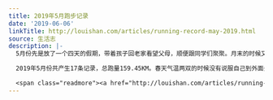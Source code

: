 ```yaml
---
title: 2019年5月跑步记录
date: '2019-06-06'
linkTitle: http://louishan.com/articles/running-record-may-2019.html
source: 生活志
description: |-
  5月份先是放了一个四天的假期，带着孩子回老家看望父母，顺便跟同学们聚聚。月末的时候又晚节不保，不知道是不是因为吹空调的原因导致一病不起，最大的症状就是不停咳嗽，尤其是在活动或者用力的时候会觉得要把肺咳出来一般，只好放弃跑步。

  2019年5月份共产生17条记录，总跑量159.45KM。春天气温两双的时候没有说服自己到外面去跑步，天气越来越热更不想出门了，虽然在跑步机上跑步真的是比出去跑更热。不过跑步机上跑步的好处就是在家里随时可以停下来喝点水、洗把脸，跑完了之后夜里吗就可以坐下来休息、冲澡。

  <span class="readmore"><a href="http://louishan.com/articles/running-record-may-2019.html" title="2019年5月跑步记录">阅读全文——共618字</a></span>
---
```


